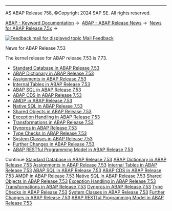   

* * *

AS ABAP Release 758, ©Copyright 2024 SAP SE. All rights reserved.

[ABAP - Keyword Documentation](https://help.sap.com/doc/abapdocu_758_index_htm/7.58/en-US/abenabap.htm) →  [ABAP - ABAP Release News](https://help.sap.com/doc/abapdocu_758_index_htm/7.58/en-US/abennews.htm) →  [News for ABAP Release 7.5x](https://help.sap.com/doc/abapdocu_758_index_htm/7.58/en-US/abennews-75.htm) → 

 [![](Mail.gif?object=Mail.gif "Feedback mail for displayed topic") Mail Feedback](mailto:f1_help@sap.com?subject=Feedback%20on%20ABAP%20Documentation&body=Document:%20News%20for%20ABAP%20Release%207.53%2C%20ABENNEWS-753%2C%20758%0D%0A%0D%0AError:%0D%0A%0D%0A%0D%0A%0D%0ASuggestion%20for%20improvement:)

News for ABAP Release 7.53

The kernel release for ABAP release 7.53 is 7.73.

-   [Standard Database in ABAP Release 7.53](https://help.sap.com/doc/abapdocu_758_index_htm/7.58/en-US/abennews-753-db.htm)
-   [ABAP Dictionary in ABAP Release 7.53](https://help.sap.com/doc/abapdocu_758_index_htm/7.58/en-US/abennews-753-ddic.htm)
-   [Assignments in ABAP Release 7.53](https://help.sap.com/doc/abapdocu_758_index_htm/7.58/en-US/abennews-753-assignments.htm)
-   [Internal Tables in ABAP Release 7.53](https://help.sap.com/doc/abapdocu_758_index_htm/7.58/en-US/abennews-753-itab.htm)
-   [ABAP SQL in ABAP Release 7.53](https://help.sap.com/doc/abapdocu_758_index_htm/7.58/en-US/abennews-753-abap_sql.htm)
-   [ABAP CDS in ABAP Release 7.53](https://help.sap.com/doc/abapdocu_758_index_htm/7.58/en-US/abennews-753-abap_cds.htm)
-   [AMDP in ABAP Release 7.53](https://help.sap.com/doc/abapdocu_758_index_htm/7.58/en-US/abennews-753-amdp.htm)
-   [Native SQL in ABAP Release 7.53](https://help.sap.com/doc/abapdocu_758_index_htm/7.58/en-US/abennews-753-native_sql.htm)
-   [Shared Objects in ABAP Release 7.53](https://help.sap.com/doc/abapdocu_758_index_htm/7.58/en-US/abennews-753-shared_objects.htm)
-   [Exception Handling in ABAP Release 7.53](https://help.sap.com/doc/abapdocu_758_index_htm/7.58/en-US/abennews-753-exceptions.htm)
-   [Transformations in ABAP Release 7.53](https://help.sap.com/doc/abapdocu_758_index_htm/7.58/en-US/abennews-753-transformations.htm)
-   [Dynpros in ABAP Release 7.53](https://help.sap.com/doc/abapdocu_758_index_htm/7.58/en-US/abennews-753-dynpros.htm)
-   [Type Checks in ABAP Release 7.53](https://help.sap.com/doc/abapdocu_758_index_htm/7.58/en-US/abennews-753-type_checks.htm)
-   [System Classes in ABAP Release 7.53](https://help.sap.com/doc/abapdocu_758_index_htm/7.58/en-US/abennews-753-system_classes.htm)
-   [Further Changes in ABAP Release 7.53](https://help.sap.com/doc/abapdocu_758_index_htm/7.58/en-US/abennews-753-others.htm)
-   [ABAP RESTful Programming Model in ABAP Release 7.53](https://help.sap.com/doc/abapdocu_758_index_htm/7.58/en-US/abennews-753-restful.htm)

Continue
[Standard Database in ABAP Release 7.53](https://help.sap.com/doc/abapdocu_758_index_htm/7.58/en-US/abennews-753-db.htm)
[ABAP Dictionary in ABAP Release 7.53](https://help.sap.com/doc/abapdocu_758_index_htm/7.58/en-US/abennews-753-ddic.htm)
[Assignments in ABAP Release 7.53](https://help.sap.com/doc/abapdocu_758_index_htm/7.58/en-US/abennews-753-assignments.htm)
[Internal Tables in ABAP Release 7.53](https://help.sap.com/doc/abapdocu_758_index_htm/7.58/en-US/abennews-753-itab.htm)
[ABAP SQL in ABAP Release 7.53](https://help.sap.com/doc/abapdocu_758_index_htm/7.58/en-US/abennews-753-abap_sql.htm)
[ABAP CDS in ABAP Release 7.53](https://help.sap.com/doc/abapdocu_758_index_htm/7.58/en-US/abennews-753-abap_cds.htm)
[AMDP in ABAP Release 7.53](https://help.sap.com/doc/abapdocu_758_index_htm/7.58/en-US/abennews-753-amdp.htm)
[Native SQL in ABAP Release 7.53](https://help.sap.com/doc/abapdocu_758_index_htm/7.58/en-US/abennews-753-native_sql.htm)
[Shared Objects in ABAP Release 7.53](https://help.sap.com/doc/abapdocu_758_index_htm/7.58/en-US/abennews-753-shared_objects.htm)
[Exception Handling in ABAP Release 7.53](https://help.sap.com/doc/abapdocu_758_index_htm/7.58/en-US/abennews-753-exceptions.htm)
[Transformations in ABAP Release 7.53](https://help.sap.com/doc/abapdocu_758_index_htm/7.58/en-US/abennews-753-transformations.htm)
[Dynpros in ABAP Release 7.53](https://help.sap.com/doc/abapdocu_758_index_htm/7.58/en-US/abennews-753-dynpros.htm)
[Type Checks in ABAP Release 7.53](https://help.sap.com/doc/abapdocu_758_index_htm/7.58/en-US/abennews-753-type_checks.htm)
[System Classes in ABAP Release 7.53](https://help.sap.com/doc/abapdocu_758_index_htm/7.58/en-US/abennews-753-system_classes.htm)
[Further Changes in ABAP Release 7.53](https://help.sap.com/doc/abapdocu_758_index_htm/7.58/en-US/abennews-753-others.htm)
[ABAP RESTful Programming Model in ABAP Release 7.53](https://help.sap.com/doc/abapdocu_758_index_htm/7.58/en-US/abennews-753-restful.htm)